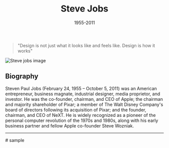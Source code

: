 <!DOCTYPE html>
<html lang="en">
<head>
    <meta charset="UTF-8">
    <meta http-equiv="X-UA-Compatible" content="IE=edge">
    <meta name="viewport" content="width=device-width, initial-scale=1.0">
    <title>Tribute Page</title>
    <link rel="stylesheet" href="style.css">
</head>
<body>
    <header class="header">
        <h1 class="title">Steve Jobs</h1>
        <p class="description"> 1955-2011</p>
        </header>
        <section class="tribute">
            <blockquote>
                "Design is not just what it looks like and feels like. Design is how it works"
            </blockquote>
            <img src="https://lh3.googleusercontent.com/proxy/lF9UP_CXPtmXhXxNoYkBPZDvBeujkbxFMsyz95iBOPOLdpgVhMHoL6MSkW4nFF9GcNhqBSJ3F8tTk-IG5GgGmO7rgrJP35JH_JslSvnXMl5S7XXVmW0O8p40=w1200-h630-p-k-no-nu" alt="Steve jobs image">
        </section>
        <section class="bio">
            <h2>Biography</h2>
            <p>Steven Paul Jobs (February 24, 1955 – October 5, 2011) was an American entrepreneur, business magnate, industrial designer, media proprietor, and investor. He was the co-founder, chairman, and CEO of Apple; the chairman and majority shareholder of Pixar; a member of The Walt Disney Company's board of directors following its acquisition of Pixar; and the founder, chairman, and CEO of NeXT. He is widely recognized as a pioneer of the personal computer revolution of the 1970s and 1980s, along with his early business partner and fellow Apple co-founder Steve Wozniak.</p>
            <hr>
        </section>
</body>
</html># sample
